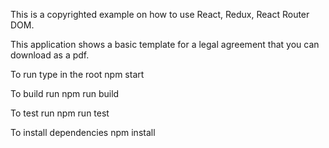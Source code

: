 This is a copyrighted example on how to use React, Redux, React Router DOM.

This application shows a basic template for a legal agreement that you can download as a pdf.

To run type in the root
npm start

To build run
npm run build

To test run
npm run test

To install dependencies
npm install
